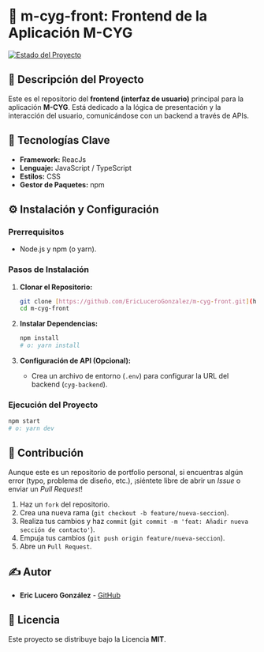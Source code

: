 # 🌟 m-cyg-front: Frontend de la Aplicación M-CYG

[![Estado del Proyecto](https://img.shields.io/badge/Estado-Cerrado-yellow)](https://github.com/EricLuceroGonzalez/m-cyg-front)

## 📝 Descripción del Proyecto

Este es el repositorio del **frontend (interfaz de usuario)** principal para la aplicación **M-CYG**. Está dedicado a la lógica de presentación y la interacción del usuario, comunicándose con un backend a través de APIs.

## 🚀 Tecnologías Clave

* **Framework:** ReacJs
* **Lenguaje:** JavaScript / TypeScript
* **Estilos:** CSS
* **Gestor de Paquetes:** npm

## ⚙️ Instalación y Configuración

### Prerrequisitos

* Node.js y npm (o yarn).

### Pasos de Instalación

1.  **Clonar el Repositorio:**
    ```bash
    git clone [https://github.com/EricLuceroGonzalez/m-cyg-front.git](https://github.com/EricLuceroGonzalez/m-cyg-front.git)
    cd m-cyg-front
    ```

2.  **Instalar Dependencias:**
    ```bash
    npm install
    # o: yarn install
    ```

3.  **Configuración de API (Opcional):**
    * Crea un archivo de entorno (`.env`) para configurar la URL del backend (`cyg-backend`).

### Ejecución del Proyecto

```bash
npm start
# o: yarn dev
```
## 🤝 Contribución

Aunque este es un repositorio de portfolio personal, si encuentras algún error (typo, problema de diseño, etc.), ¡siéntete libre de abrir un *Issue* o enviar un *Pull Request*!

1.  Haz un `fork` del repositorio.
2.  Crea una nueva rama (`git checkout -b feature/nueva-seccion`).
3.  Realiza tus cambios y haz `commit` (`git commit -m 'feat: Añadir nueva sección de contacto'`).
4.  Empuja tus cambios (`git push origin feature/nueva-seccion`).
5.  Abre un `Pull Request`.

## ✍️ Autor

* **Eric Lucero González** - [GitHub](https://github.com/EricLuceroGonzalez)

## 📄 Licencia

Este proyecto se distribuye bajo la Licencia **MIT**.
